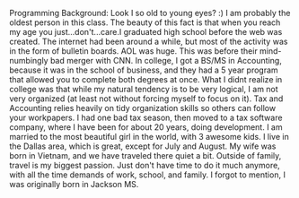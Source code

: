 Programming Background:
Look I so old to young eyes? :) I am probably the oldest person in this class. The beauty of this fact is that when you reach my age you just...don't...care.I graduated high school before the web was created. The internet had been around a while, but most of the activity was in the form of bulletin boards. AOL was huge. This was before their mind-numbingly bad merger with CNN. In college, I got a BS/MS in Accounting, because it was in the school of business, and they had a 5 year program that allowed you to complete both degrees at once. What I didnt realize in college was that while my natural tendency is to be very logical, I am not very organized (at least not without forcing myself to focus on it). Tax and Accounting relies heavily on tidy organization skills so others can follow your workpapers. I had one bad tax season, then moved to a tax software company, where I have been for about 20 years, doing development. I am married to the most beautiful girl in the world, with 3 awesome kids. I live in the Dallas area, which is great, except for July and August. My wife was born in Vietnam, and we have traveled there quiet a bit.  Outside of family, travel is my biggest passion. Just don't have time to do it much anymore, with all the time demands of work, school, and family. 
I forgot to mention, I was originally born in Jackson MS.